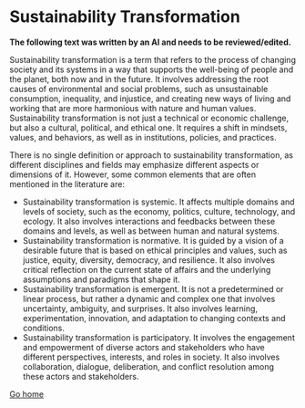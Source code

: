 # Sustainability Transformation
**The following text was written by an AI and needs to be reviewed/edited.**

Sustainability transformation is a term that refers to the process of changing society and its systems in a way that supports the well-being of people and the planet, both now and in the future. It involves addressing the root causes of environmental and social problems, such as unsustainable consumption, inequality, and injustice, and creating new ways of living and working that are more harmonious with nature and human values. Sustainability transformation is not just a technical or economic challenge, but also a cultural, political, and ethical one. It requires a shift in mindsets, values, and behaviors, as well as in institutions, policies, and practices.

There is no single definition or approach to sustainability transformation, as different disciplines and fields may emphasize different aspects or dimensions of it. However, some common elements that are often mentioned in the literature are:

- Sustainability transformation is systemic. It affects multiple domains and levels of society, such as the economy, politics, culture, technology, and ecology. It also involves interactions and feedbacks between these domains and levels, as well as between human and natural systems.
- Sustainability transformation is normative. It is guided by a vision of a desirable future that is based on ethical principles and values, such as justice, equity, diversity, democracy, and resilience. It also involves critical reflection on the current state of affairs and the underlying assumptions and paradigms that shape it.
- Sustainability transformation is emergent. It is not a predetermined or linear process, but rather a dynamic and complex one that involves uncertainty, ambiguity, and surprises. It also involves learning, experimentation, innovation, and adaptation to changing contexts and conditions.
- Sustainability transformation is participatory. It involves the engagement and empowerment of diverse actors and stakeholders who have different perspectives, interests, and roles in society. It also involves collaboration, dialogue, deliberation, and conflict resolution among these actors and stakeholders.

[Go home](README.md)
